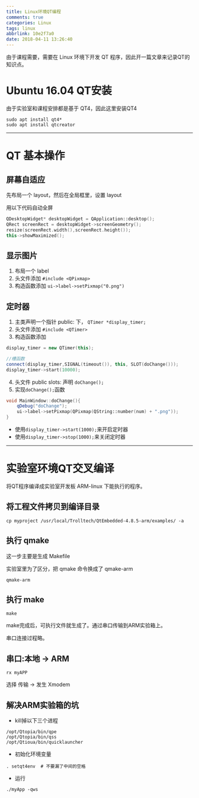 ```yaml
---
title: Linux环境QT编程
comments: true
categories: Linux
tags: linux
abbrlink: 10e2f7a0
date: 2018-04-11 13:26:40
---
```


由于课程需要，需要在 Linux 环境下开发 QT 程序，因此开一篇文章来记录QT的知识点。

<!-- more -->

# Ubuntu 16.04 QT安装

由于实验室和课程安排都是基于 QT4，因此这里安装QT4

```
sudo apt install qt4*
sudo apt install qtcreator
```

---

# QT 基本操作

## 屏幕自适应

先布局一个 layout，然后在全局框里，设置 layout

用以下代码自动全屏

```C++
QDesktopWidget* desktopWidget = QApplication::desktop();
QRect screenRect = desktopWidget->screenGeometry();
resize(screenRect.width(),screenRect.height());
this->showMaximized();
```

## 显示图片

1. 布局一个 label
2. 头文件添加 `#include <QPixmap>`
3. 构造函数添加 `ui->label->setPixmap("0.png")`

## 定时器

1. 主类声明一个指针 public: 下， `QTimer *display_timer;`
2. 头文件添加 `#include <QTimer>`
3. 构造函数添加

```c++
display_timer = new QTimer(this);

//槽函数
connect(display_timer,SIGNAL(timeout()), this, SLOT(doChange()));
display_timer->start(10000);
```

4. 头文件 public slots: 声明 `doChange();`
5. 实现`doChange();`函数

```c++
void MainWindow::doChange(){
    qDebug("doChange");
    ui->label->setPixmap(QPixmap(QString::number(num) + ".png"));
}
```

- 使用`display_timer->start(1000);`来开启定时器
- 使用`display_timer->stop(1000);`来关闭定时器



---

# 实验室环境QT交叉编译

将QT程序编译成实验室开发板 ARM-linux 下能执行的程序。

## 将工程文件拷贝到编译目录

```
cp myproject /usr/local/Trolltech/QtEmbedded-4.8.5-arm/examples/ -a
```

## 执行 qmake

这一步主要是生成 Makefile

实验室里为了区分，把 qmake 命令换成了 qmake-arm

```
qmake-arm
```

## 执行 make

```
make
```

make完成后，可执行文件就生成了。通过串口传输到ARM实验箱上。

串口连接过程略。

## 串口:本地 -> ARM

```
rx myAPP
```

选择 传输 -> 发生 Xmodem

## 解决ARM实验箱的坑

- kill掉以下三个进程
```
/opt/Qtopia/bin/qpe
/opt/Qtopia/bin/qss
/opt/Qtioua/bin/quicklauncher
```

- 初始化环境变量

```
. setqt4env  # 不要漏了中间的空格
```

- 运行

```
./myApp -qws
```

